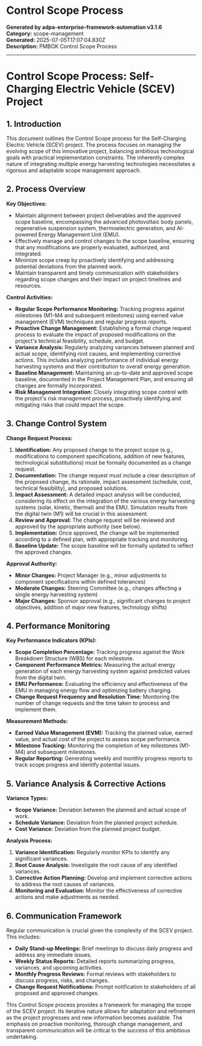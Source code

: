 # Control Scope Process

**Generated by adpa-enterprise-framework-automation v3.1.6**  
**Category:** scope-management  
**Generated:** 2025-07-05T17:07:04.830Z  
**Description:** PMBOK Control Scope Process

---

# Control Scope Process: Self-Charging Electric Vehicle (SCEV) Project

## 1. Introduction

This document outlines the Control Scope process for the Self-Charging Electric Vehicle (SCEV) project.  The process focuses on managing the evolving scope of this innovative project, balancing ambitious technological goals with practical implementation constraints.  The inherently complex nature of integrating multiple energy harvesting technologies necessitates a rigorous and adaptable scope management approach.

## 2. Process Overview

**Key Objectives:**

* Maintain alignment between project deliverables and the approved scope baseline, encompassing the advanced photovoltaic body panels, regenerative suspension system, thermoelectric generation, and AI-powered Energy Management Unit (EMU).
* Effectively manage and control changes to the scope baseline, ensuring that any modifications are properly evaluated, authorized, and integrated.
* Minimize scope creep by proactively identifying and addressing potential deviations from the planned work.
* Maintain transparent and timely communication with stakeholders regarding scope changes and their impact on project timelines and resources.

**Control Activities:**

* **Regular Scope Performance Monitoring:**  Tracking progress against milestones (M1-M4 and subsequent milestones) using earned value management (EVM) techniques and regular progress reports.
* **Proactive Change Management:** Establishing a formal change request process to evaluate the impact of proposed modifications on the project's technical feasibility, schedule, and budget.
* **Variance Analysis:**  Regularly analyzing variances between planned and actual scope, identifying root causes, and implementing corrective actions.  This includes analyzing performance of individual energy harvesting systems and their contribution to overall energy generation.
* **Baseline Management:**  Maintaining an up-to-date and approved scope baseline, documented in the Project Management Plan, and ensuring all changes are formally incorporated.
* **Risk Management Integration:**  Closely integrating scope control with the project's risk management process, proactively identifying and mitigating risks that could impact the scope.


## 3. Change Control System

**Change Request Process:**

1. **Identification:** Any proposed change to the project scope (e.g., modifications to component specifications, addition of new features, technological substitutions) must be formally documented as a change request.
2. **Documentation:**  The change request must include a clear description of the proposed change, its rationale, impact assessment (schedule, cost, technical feasibility), and proposed solutions.
3. **Impact Assessment:** A detailed impact analysis will be conducted, considering its effect on the integration of the various energy harvesting systems (solar, kinetic, thermal) and the EMU.  Simulation results from the digital twin (M1) will be crucial in this assessment.
4. **Review and Approval:** The change request will be reviewed and approved by the appropriate authority (see below).
5. **Implementation:**  Once approved, the change will be implemented according to a defined plan, with appropriate tracking and monitoring.
6. **Baseline Update:** The scope baseline will be formally updated to reflect the approved changes.

**Approval Authority:**

* **Minor Changes:** Project Manager (e.g., minor adjustments to component specifications within defined tolerances)
* **Moderate Changes:** Steering Committee (e.g., changes affecting a single energy harvesting system)
* **Major Changes:** Sponsor approval (e.g., significant changes to project objectives, addition of major new features, technology shifts)


## 4. Performance Monitoring

**Key Performance Indicators (KPIs):**

* **Scope Completion Percentage:**  Tracking progress against the Work Breakdown Structure (WBS) for each milestone.
* **Component Performance Metrics:** Measuring the actual energy generation of each energy harvesting system against predicted values from the digital twin.
* **EMU Performance:** Evaluating the efficiency and effectiveness of the EMU in managing energy flow and optimizing battery charging.
* **Change Request Frequency and Resolution Time:** Monitoring the number of change requests and the time taken to process and implement them.

**Measurement Methods:**

* **Earned Value Management (EVM):**  Tracking the planned value, earned value, and actual cost of the project to assess scope performance.
* **Milestone Tracking:**  Monitoring the completion of key milestones (M1-M4) and subsequent milestones.
* **Regular Reporting:**  Generating weekly and monthly progress reports to track scope progress and identify potential issues.


## 5. Variance Analysis & Corrective Actions

**Variance Types:**

* **Scope Variance:**  Deviation between the planned and actual scope of work.
* **Schedule Variance:**  Deviation from the planned project schedule.
* **Cost Variance:**  Deviation from the planned project budget.

**Analysis Process:**

1. **Variance Identification:**  Regularly monitor KPIs to identify any significant variances.
2. **Root Cause Analysis:**  Investigate the root cause of any identified variances.
3. **Corrective Action Planning:**  Develop and implement corrective actions to address the root causes of variances.
4. **Monitoring and Evaluation:**  Monitor the effectiveness of corrective actions and make adjustments as needed.


## 6. Communication Framework

Regular communication is crucial given the complexity of the SCEV project.  This includes:

* **Daily Stand-up Meetings:**  Brief meetings to discuss daily progress and address any immediate issues.
* **Weekly Status Reports:** Detailed reports summarizing progress, variances, and upcoming activities.
* **Monthly Progress Reviews:**  Formal reviews with stakeholders to discuss progress, risks, and changes.
* **Change Request Notifications:**  Prompt notification to stakeholders of all proposed and approved changes.


This Control Scope process provides a framework for managing the scope of the SCEV project.  Its iterative nature allows for adaptation and refinement as the project progresses and new information becomes available.  The emphasis on proactive monitoring, thorough change management, and transparent communication will be critical to the success of this ambitious undertaking.

